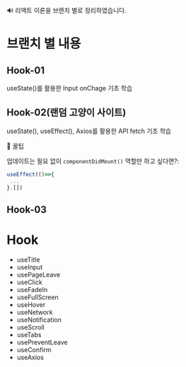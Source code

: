 🔊 리액트 이론을 브랜치 별로 정리하였습니다.

# 브랜치 별 내용 

## Hook-01 
useState()를 활용한 Input onChage 기초 학습

## Hook-02(랜덤 고양이 사이트)
useState(), useEffect(), Axios를 활용한 API fetch 기초 학습

🍯 꿀팁

업데이트는 필요 없이 `componentDidMount()` 역할만 하고 싶다면?:
```js
useEffect(()=>{
 ...
}.[])
```

## Hook-03

# Hook
- useTitle
- useInput
- usePageLeave
- useClick
- useFadeIn
- useFullScreen
- useHover
- useNetwork
- useNotification
- useScroll
- useTabs
- usePreventLeave
- useConfirm
- useAxios
 